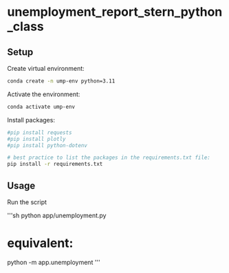 # unemployment_report_stern_python_class

## Setup

Create virtual environment:

```sh
conda create -n ump-env python=3.11
```

Activate the environment:

```sh
conda activate ump-env
```

Install packages:

```sh
#pip install requests
#pip install plotly
#pip install python-dotenv

# best practice to list the packages in the requirements.txt file:
pip install -r requirements.txt
```

## Usage

Run the script

'''sh
python app/unemployment.py

# equivalent:
python -m app.unemployment 
'''









